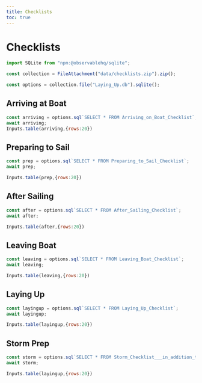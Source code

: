 ```yaml
---
title: Checklists
toc: true
---
```


# Checklists

```js
import SQLite from "npm:@observablehq/sqlite";
```

```js
const collection = FileAttachment("data/checklists.zip").zip();
```

```js
const options = collection.file("Laying_Up.db").sqlite();
```

## Arriving at Boat
```js
const arriving = options.sql`SELECT * FROM Arriving_on_Boat_Checklist`;
await arriving;
Inputs.table(arriving,{rows:20})
```

## Preparing to Sail
```js
const prep = options.sql`SELECT * FROM Preparing_to_Sail_Checklist`;
await prep;
```

```js
Inputs.table(prep,{rows:20})
```

## After Sailing
```js
const after = options.sql`SELECT * FROM After_Sailing_Checklist`;
await after;
```

```js
Inputs.table(after,{rows:20})
```

## Leaving Boat
```js
const leaving = options.sql`SELECT * FROM Leaving_Boat_Checklist`;
await leaving;
```

```js
Inputs.table(leaving,{rows:20})
```

## Laying Up

```js
const layingup = options.sql`SELECT * FROM Laying_Up_Checklist`;
await layingup;
```

```js
Inputs.table(layingup,{rows:20})
```

## Storm Prep

```js
const storm = options.sql`SELECT * FROM Storm_Checklist___in_addition_to_Leaving_Boat_Checklist__`;
await storm;
```

```js
Inputs.table(layingup,{rows:20})
```
